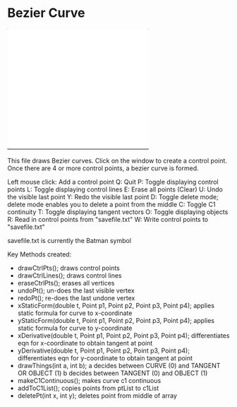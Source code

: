 # Bezier Curve

![bezier](https://github.com/AnuKritiW/OpenGL-projects/blob/master/BezierCurve/bezier.gif)

This file draws Bezier curves. Click on the window to create a control point. Once there are 4 or more control points, a bezier curve is formed.

Left mouse click: Add a control point
Q: Quit
P: Toggle displaying control points
L: Toggle displaying control lines
E: Erase all points (Clear)
U: Undo the visible last point
Y: Redo the visible last point
D: Toggle delete mode; delete mode enables you to delete a point from the middle
C: Toggle C1 continuity
T: Toggle displaying tangent vectors
O: Toggle displaying objects
R: Read in control points from "savefile.txt"
W: Write control points to "savefile.txt"

savefile.txt is currently the Batman symbol

Key Methods created:
- drawCtrlPts();
  draws control points
- drawCtrlLines();
  draws control lines
- eraseCtrlPts();
  erases all vertices
- undoPt();
  un-does the last visible vertex
- redoPt();
  re-does the last undone vertex
- xStaticForm(double t, Point p1, Point p2, Point p3, Point p4);
  applies static formula for curve to x-coordinate
- yStaticForm(double t, Point p1, Point p2, Point p3, Point p4);
  applies static formula for curve to y-coordinate
- xDerivative(double t, Point p1, Point p2, Point p3, Point p4);
  differentiates eqn for x-coordinate to obtain tangent at point
- yDerivative(double t, Point p1, Point p2, Point p3, Point p4);
  differentiates eqn for y-coordinate to obtain tangent at point
- drawThings(int a, int b);
  a decides between CURVE (0) and TANGENT OR OBJECT (1)
  b decides between TANGENT (0) and OBJECT (1)
- makeC1Continuous();
  makes curve c1 continuous
- addToC1List();
  copies points from ptList to c1List
- deletePt(int x, int y);
  deletes point from middle of array

